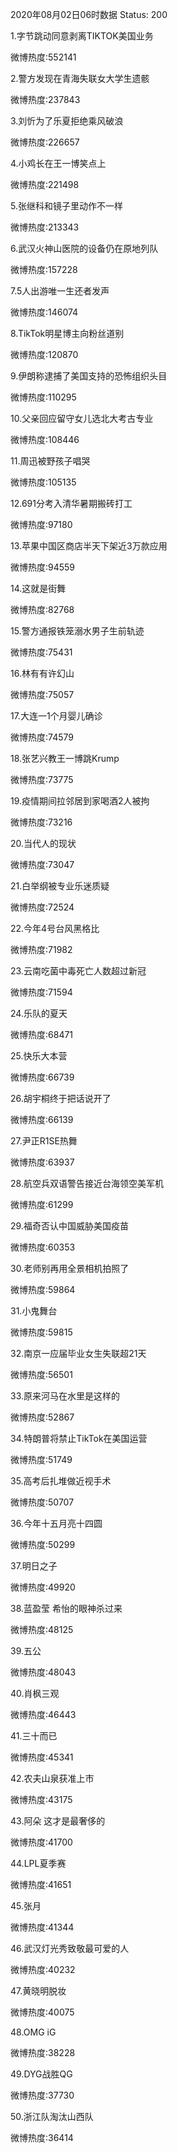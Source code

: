 2020年08月02日06时数据
Status: 200

1.字节跳动同意剥离TIKTOK美国业务

微博热度:552141

2.警方发现在青海失联女大学生遗骸

微博热度:237843

3.刘忻为了乐夏拒绝乘风破浪

微博热度:226657

4.小鸡长在王一博笑点上

微博热度:221498

5.张继科和镜子里动作不一样

微博热度:213343

6.武汉火神山医院的设备仍在原地列队

微博热度:157228

7.5人出游唯一生还者发声

微博热度:146074

8.TikTok明星博主向粉丝道别

微博热度:120870

9.伊朗称逮捕了美国支持的恐怖组织头目

微博热度:110295

10.父亲回应留守女儿选北大考古专业

微博热度:108446

11.周迅被野孩子唱哭

微博热度:105135

12.691分考入清华暑期搬砖打工

微博热度:97180

13.苹果中国区商店半天下架近3万款应用

微博热度:94559

14.这就是街舞

微博热度:82768

15.警方通报铁笼溺水男子生前轨迹

微博热度:75431

16.林有有许幻山

微博热度:75057

17.大连一1个月婴儿确诊

微博热度:74579

18.张艺兴教王一博跳Krump

微博热度:73775

19.疫情期间拉邻居到家喝酒2人被拘

微博热度:73216

20.当代人的现状

微博热度:73047

21.白举纲被专业乐迷质疑

微博热度:72524

22.今年4号台风黑格比

微博热度:71982

23.云南吃菌中毒死亡人数超过新冠

微博热度:71594

24.乐队的夏天

微博热度:68471

25.快乐大本营

微博热度:66739

26.胡宇桐终于把话说开了

微博热度:66139

27.尹正R1SE热舞

微博热度:63937

28.航空兵双语警告接近台海领空美军机

微博热度:61299

29.福奇否认中国威胁美国疫苗

微博热度:60353

30.老师别再用全景相机拍照了

微博热度:59864

31.小鬼舞台

微博热度:59815

32.南京一应届毕业女生失联超21天

微博热度:56501

33.原来河马在水里是这样的

微博热度:52867

34.特朗普将禁止TikTok在美国运营

微博热度:51749

35.高考后扎堆做近视手术

微博热度:50707

36.今年十五月亮十四圆

微博热度:50299

37.明日之子

微博热度:49920

38.蓝盈莹 希怡的眼神杀过来

微博热度:48125

39.五公

微博热度:48043

40.肖枫三观

微博热度:46443

41.三十而已

微博热度:45341

42.农夫山泉获准上市

微博热度:43175

43.阿朵 这才是最奢侈的

微博热度:41700

44.LPL夏季赛

微博热度:41651

45.张月

微博热度:41344

46.武汉灯光秀致敬最可爱的人

微博热度:40232

47.黄晓明脱妆

微博热度:40075

48.OMG iG

微博热度:38228

49.DYG战胜QG

微博热度:37730

50.浙江队淘汰山西队

微博热度:36414

